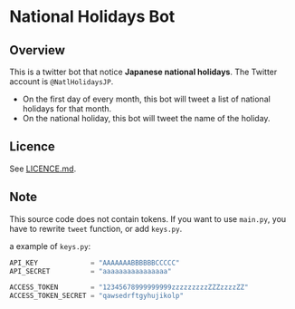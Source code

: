 # National Holidays Bot

## Overview

This is a twitter bot that notice **Japanese national holidays**.
The Twitter account is `@NatlHolidaysJP`.

- On the first day of every month, this bot will tweet a list of national holidays for that month.
- On the national holiday, this bot will tweet the name of the holiday.

## Licence
See [LICENCE.md](./LICENCE.md).

## Note

This source code does not contain tokens. If you want to use `main.py`, you have to rewrite `tweet` function, or add `keys.py`.

a example of `keys.py`:
```python
API_KEY             = "AAAAAAABBBBBBCCCCC"
API_SECRET          = "aaaaaaaaaaaaaaaa"

ACCESS_TOKEN        = "12345678999999999zzzzzzzzzZZZzzzzZZ"
ACCESS_TOKEN_SECRET = "qawsedrftgyhujikolp"
```